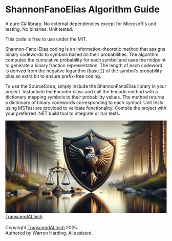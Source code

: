 # ShannonFanoElias Algorithm Guide

A pure C# library. No external dependencies except for Microsoft's unit testing. No binaries. Unit tested.

This code is free to use under the MIT.

Shannon-Fano-Elias coding is an information-theoretic method that assigns binary codewords to symbols based on their probabilities. The algorithm computes the cumulative probability for each symbol and uses the midpoint to generate a binary fraction representation. The length of each codeword is derived from the negative logarithm (base 2) of the symbol's probability plus an extra bit to ensure prefix-free coding.

To use the SourceCode, simply include the ShannonFanoElias library in your project. Instantiate the Encoder class and call the Encode method with a dictionary mapping symbols to their probability values. The method returns a dictionary of binary codewords corresponding to each symbol. Unit tests using MSTest are provided to validate functionality. Compile the project with your preferred .NET build tool to integrate or run tests.

![AI Image](aiimage.jpg)
[TranscendAI.tech](https://TranscendAI.tech)<br>
<br>
Copyright [TranscendAI.tech](https://TranscendAI.tech) 2025.</br>
Authored by Warren Harding. AI assisted.
